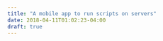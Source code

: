 ```yaml
---
title: "A mobile app to run scripts on servers"
date: 2018-04-11T01:02:23-04:00
draft: true
---
```

